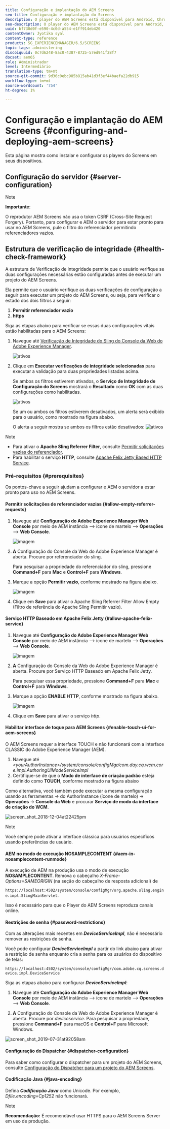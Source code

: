 ```yaml
---
title: Configuração e implantação do AEM Screens
seo-title: Configuração e implantação do Screens
description: O player do AEM Screens está disponível para Android, Chrome OS, iOS e Windows. Esta página descreve a configuração e implantação do AEM Screens e também resume as diretrizes de seleção de h/w para o dispositivo do player.
seo-description: O player do AEM Screens está disponível para Android, Chrome OS, iOS e Windows. Esta página descreve a configuração e implantação do AEM Screens e também resume as diretrizes de seleção de h/w para o dispositivo do player.
uuid: bf730d0f-e590-4c0d-a554-e1ff914eb420
contentOwner: Jyotika syal
content-type: reference
products: SG_EXPERIENCEMANAGER/6.5/SCREENS
topic-tags: administering
discoiquuid: 0c7d6248-8ac0-4387-8725-57ed941f28f7
docset: aem65
role: Administrador
level: Intermediário
translation-type: tm+mt
source-git-commit: 9d36c0ebc985b815ab41d3f3ef44baefa22db915
workflow-type: tm+mt
source-wordcount: '754'
ht-degree: 1%

---
```



# Configuração e implantação do AEM Screens {#configuring-and-deploying-aem-screens}

Esta página mostra como instalar e configurar os players do Screens em seus dispositivos.

## Configuração do servidor {#server-configuration}

>[!NOTE]
>
>**Importante**:
>
>O reprodutor AEM Screens não usa o token CSRF (Cross-Site Request Forgery). Portanto, para configurar e AEM o servidor para estar pronto para usar no AEM Screens, pule o filtro do referenciador permitindo referenciadores vazios.

## Estrutura de verificação de integridade {#health-check-framework}

A estrutura de Verificação de integridade permite que o usuário verifique se duas configurações necessárias estão configuradas antes de executar um projeto do AEM Screens.

Ela permite que o usuário verifique as duas verificações de configuração a seguir para executar um projeto do AEM Screens, ou seja, para verificar o estado dos dois filtros a seguir:

1. **Permitir referenciador vazio**
2. **https**

Siga as etapas abaixo para verificar se essas duas configurações vitais estão habilitadas para o AEM Screens:

1. Navegue até [Verificação de Integridade do Sling do Console da Web do Adobe Experience Manager](http://localhost:4502/system/console/healthcheck?tags=screensconfigs&amp;overrideGlobalTimeout=).

   ![ativos](assets/health-check1.png)


2. Clique em **Executar verificações de integridade selecionadas** para executar a validação para duas propriedades listadas acima.

   Se ambos os filtros estiverem ativados, o **Serviço de Integridade de Configuração do Screens** mostrará o **Resultado** como **OK** com as duas configurações como habilitadas.

   ![ativos](assets/health-check2.png)

   Se um ou ambos os filtros estiverem desativados, um alerta será exibido para o usuário, como mostrado na figura abaixo.

   O alerta a seguir mostra se ambos os filtros estão desativados:
   ![ativos](assets/health-check3.png)

>[!NOTE]
>
>* Para ativar o **Apache Sling Referrer Filter**, consulte [Permitir solicitações vazias do referenciador](/help/user-guide/configuring-screens-introduction.md#allow-empty-referrer-requests).
>* Para habilitar o serviço **HTTP**, consulte [Apache Felix Jetty Based HTTP Service](/help/user-guide/configuring-screens-introduction.md#allow-apache-felix-service).


### Pré-requisitos {#prerequisites}

Os pontos-chave a seguir ajudam a configurar e AEM o servidor a estar pronto para uso no AEM Screens.

#### Permitir solicitações de referenciador vazias {#allow-empty-referrer-requests}

1. Navegue até **Configuração do Adobe Experience Manager Web Console** por meio de AEM instância —> ícone de martelo —> **Operações** —> **Web Console**.

   ![imagem](assets/config/empty-ref1.png)

1. **A** Configuração do Console da Web do Adobe Experience Manager é aberta. Procure por referenciador do sling.

   Para pesquisar a propriedade do referenciador do sling, pressione **Command+F** para **Mac** e **Control+F** para **Windows**.

1. Marque a opção **Permitir vazio**, conforme mostrado na figura abaixo.

   ![imagem](assets/config/empty-ref2.png)

1. Clique em **Save** para ativar o Apache Sling Referrer Filter Allow Empty (Filtro de referência do Apache Sling Permitir vazio).


#### Serviço HTTP Baseado em Apache Felix Jetty {#allow-apache-felix-service}

1. Navegue até **Configuração do Adobe Experience Manager Web Console** por meio de AEM instância —> ícone de martelo —> **Operações** —> **Web Console**.

   ![imagem](assets/config/empty-ref1.png)

1. **A** Configuração do Console da Web do Adobe Experience Manager é aberta. Procure por Serviço HTTP Baseado em Apache Felix Jetty.

   Para pesquisar essa propriedade, pressione **Command+F** para **Mac** e **Control+F** para **Windows**.

1. Marque a opção **ENABLE HTTP**, conforme mostrado na figura abaixo.

   ![imagem](assets/config/config-1.png)

1. Clique em **Save** para ativar o serviço *http*.

#### Habilitar interface de toque para AEM Screens {#enable-touch-ui-for-aem-screens}

O AEM Screens requer a interface TOUCH e não funcionará com a interface CLASSIC do Adobe Experience Manager (AEM).

1. Navegue até *&lt;yourAuthorInstance>/system/console/configMgr/com.day.cq.wcm.core.impl.AuthoringUIModeServiceImpl*
1. Certifique-se de que o **Modo de interface de criação padrão** esteja definido como **TOUCH**, conforme mostrado na figura abaixo

Como alternativa, você também pode executar a mesma configuração usando as ferramentas *->* do AuthorInstance (ícone de martelo) -> **Operações** -> **Console da Web** e procurar **Serviço de modo da interface de criação do WCM**.

![screen_shot_2018-12-04at22425pm](assets/screen_shot_2018-12-04at22425pm.png)

>[!NOTE]
>
>Você sempre pode ativar a interface clássica para usuários específicos usando preferências de usuário.

#### AEM no modo de execução NOSAMPLECONTENT {#aem-in-nosamplecontent-runmode}

A execução de AEM na produção usa o modo de execução **NOSAMPLECONTENT**. Remova o cabeçalho *X-Frame-Options=SAMEORIGIN* (na seção do cabeçalho de resposta adicional) de

`https://localhost:4502/system/console/configMgr/org.apache.sling.engine.impl.SlingMainServlet`.

Isso é necessário para que o Player do AEM Screens reproduza canais online.

#### Restrições de senha {#password-restrictions}

Com as alterações mais recentes em ***DeviceServiceImpl***, não é necessário remover as restrições de senha.

Você pode configurar ***DeviceServiceImpl*** a partir do link abaixo para ativar a restrição de senha enquanto cria a senha para os usuários do dispositivo de telas:

`https://localhost:4502/system/console/configMgr/com.adobe.cq.screens.device.impl.DeviceService`

Siga as etapas abaixo para configurar ***DeviceServiceImpl***:

1. Navegue até **Configuração do Adobe Experience Manager Web Console** por meio de AEM instância —> ícone de martelo —> **Operações** —> **Web Console**.

1. **A** Configuração do Console da Web do Adobe Experience Manager é aberta. Procure por *deviceservice*. Para pesquisar a propriedade, pressione **Command+F** para macOS e **Control+F** para Microsoft Windows.

![screen_shot_2019-07-31at92058am](assets/screen_shot_2019-07-31at92058am.png)

#### Configuração do Dispatcher {#dispatcher-configuration}

Para saber como configurar o dispatcher para um projeto do AEM Screens, consulte [Configuração do Dispatcher para um projeto do AEM Screens](dispatcher-configurations-aem-screens.md).

#### Codificação Java {#java-encoding}

Defina ***Codificação Java*** como Unicode. Por exemplo, *Dfile.encoding=Cp1252* não funcionará.

>[!NOTE]
>**Recomendação:**
>É recomendável usar HTTPS para o AEM Screens Server em uso de produção.









